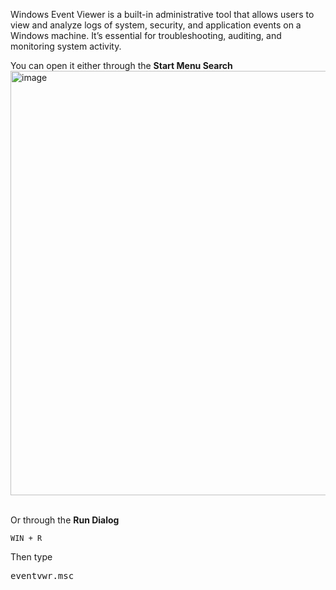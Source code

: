 Windows Event Viewer is a built-in administrative tool that allows users to view and analyze logs of system, security, and application events on a Windows machine. It’s essential for troubleshooting, auditing, and monitoring system activity.

You can open it either through the **Start Menu Search**
<img width="781" height="679" alt="image" src="https://github.com/user-attachments/assets/4d586a4f-8d06-444a-a2bc-a097aef8c871" />
<br><br>

Or through the **Run Dialog**

`WIN + R`

Then type

<pre>eventvwr.msc</pre>

